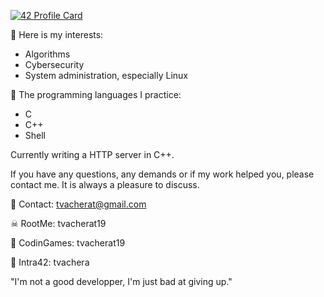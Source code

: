 [![42 Profile Card](https://1337-readme.vercel.app/api/profile?cursus=42cursus&email=hide&leet_logo=hide&login=tvachera)]()

🧐  Here is my interests:
- Algorithms
- Cybersecurity
- System administration, especially Linux

🧠  The programming languages I practice:
- C
- C++
- Shell

Currently writing a HTTP server in C++.

If you have any questions, any demands or if my work helped you, please contact me.
It is always a pleasure to discuss.

📧  Contact: tvacherat@gmail.com

☠  RootMe: tvacherat19

👾  CodinGames: tvacherat19

👤  Intra42: tvachera

"I'm not a good developper, I'm just bad at giving up."
